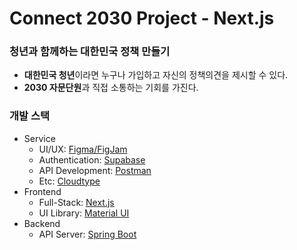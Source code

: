 # Connect 2030 Project - Next.js
### 청년과 함께하는 대한민국 정책 만들기
+ **대한민국 청년**이라면 누구나 가입하고 자신의 정책의견을 제시할 수 있다.
+ **2030 자문단원**과 직접 소통하는 기회를 가진다.

### 개발 스택
+ Service
    + UI/UX: [Figma/FigJam](https://figma.com)
    + Authentication: [Supabase](https://supabase.com)
    + API Development: [Postman](https://www.postman.com)
    + Etc: [Cloudtype](https://cloudtype.io)
+ Frontend
    + Full-Stack: [Next.js](https://nextjs.org)
    + UI Library: [Material UI](https://mui.com)
+ Backend
    + API Server: [Spring Boot](https://spring.io/projects/spring-boot)
